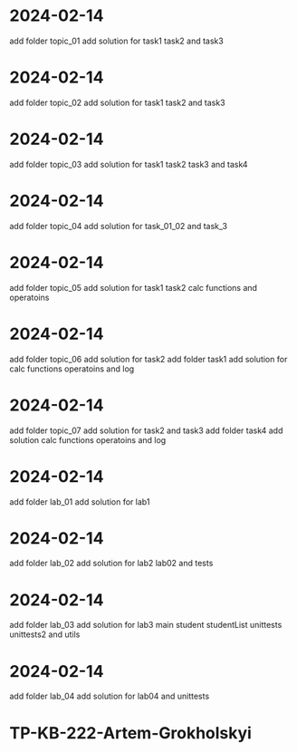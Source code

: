 # 2024-02-14
add folder topic_01
add solution for task1 task2 and task3

# 2024-02-14
add folder topic_02
add solution for task1 task2 and task3

# 2024-02-14
add folder topic_03
add solution for task1 task2 task3 and task4

# 2024-02-14
add folder topic_04
add solution for task_01_02 and task_3

# 2024-02-14
add folder topic_05
add solution for task1 task2 calc functions and operatoins

# 2024-02-14
add folder topic_06
add solution for task2
add folder task1
add solution for calc functions operatoins and log

# 2024-02-14
add folder topic_07
add solution for task2 and task3
add folder task4
add solution calc functions operatoins and log

# 2024-02-14
add folder lab_01
add solution for lab1

# 2024-02-14
add folder lab_02
add solution for lab2 lab02 and tests

# 2024-02-14
add folder lab_03
add solution for lab3 main student studentList unittests unittests2 and utils

# 2024-02-14
add folder lab_04
add solution for lab04 and unittests

# TP-KB-222-Artem-Grokholskyi
